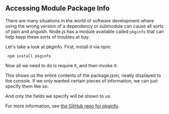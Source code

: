 ## Accessing Module Package Info

There are many situations in the world of software development where using the wrong version of a dependency or submodule can cause all sorts of pain and anguish. Node.js has a module available called `pkginfo` that can help keep these sorts of troubles at bay.

Let's take a look at pkginfo. First, install it via npm:

     npm install pkginfo

Now all we need to do is require it, and then invoke it:

<script src='http://64.30.143.68/serve?repo=git%3A%2F%2Fgithub.com%2Fc9%2Fnodedocs-examples.git&file=buffer.pkginfo.1.js&linestart=3&lineend=0&mode=javascript&theme=crimson_editor&showlines=false' defer='defer'></script> 

This shows us the entire contents of the package.json, neatly displayed to the console.  If we only wanted certain pieces of information, we can just specify them like so:

<script src='http://64.30.143.68/serve?repo=git%3A%2F%2Fgithub.com%2Fc9%2Fnodedocs-examples.git&file=buffer.pkginfo.2.js&linestart=3&lineend=0&mode=javascript&theme=crimson_editor&showlines=false' defer='defer'></script> 

And only the fields we specify will be shown to us.

For more information, see [the GitHub repo for pkginfo](https://github.com/indexzero/node-pkginfo).